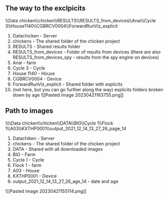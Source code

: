 ## The way to the exclpicits

\\\\Data chicken\\\\chicken\\\\RESULTS\\\\RESULTS_from_devices\\\\Anai\\\\Cycle 3\\\\House1140\\\\CGBRCV0004\\\\ForwardRunViz_explicit


1. Datachicken - Server
2. chickens - The shared folder of the chicken project
3. RESULTS - Shared results folder
4. RESULTS_from_devices - Folder of results from devices (there are also RESULTS_from_devices_spy - results from the spy engine on devices)
5. Anai - farm
6. Cycle 3 - Cycle
7. House 1140 - House
8. CGBRCV0004 - Device
9. ForwardRunViz_explicit - Shared folder with explicits
10. (not here, but you can go further along the way) explicits folders broken down by age
![[Pasted image 20230421163755.png]]

## Path to images
\\\\\\\\Data chicken\\\\chicken\\\\DATA\\\\BIG\\\\Cycle 1\\\\Flock 1\\\\A03\\\\KXTHP0001\\\\output_2021_12_14_13_27_26_page_14
1. Datachiken - Server
2. chickens - The shared folder of the chicken project
3. DATA - Shared with all downloaded images
4. BIG - Farm
5. Cycle 1 - Cycle
6. Flock 1 - farm
7. A03 - House
8. KXTHP0001 - Device
9. output_2021_12_14_13_27_26_age_14 - date and age
 

![[Pasted image 20230421155114.png]]